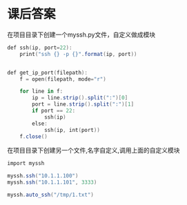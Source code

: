 # 课后答案

在项目目录下创建一个myssh.py文件，自定义做成模块

```powershell
def ssh(ip, port=22):
    print("ssh {} -p {}".format(ip, port))


def get_ip_port(filepath):
    f = open(filepath, mode="r")

    for line in f:
        ip = line.strip().split(":")[0]
        port = line.strip().split(":")[1]
        if port == 22:
            ssh(ip)
        else:
            ssh(ip, int(port))
    f.close()
```

在项目目录下创建另一个文件,名字自定义,调用上面的自定义模块

```powershell
import myssh

myssh.ssh("10.1.1.100")
myssh.ssh("10.1.1.101", 3333)

myssh.auto_ssh("/tmp/1.txt")
```

